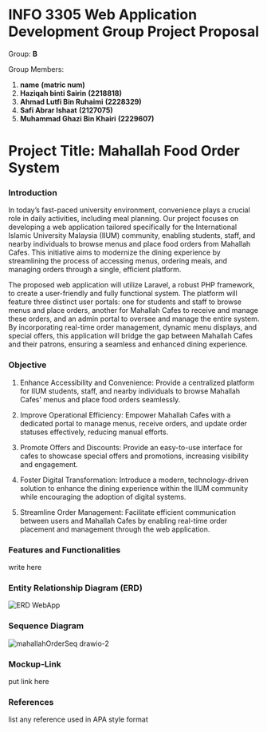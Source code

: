 # INFO 3305 Web Application Development Group Project Proposal

Group: __B__

Group Members: 
1. __name__  __(matric num)__
2. __Haziqah binti Sairin__ __(2218818)__
3. __Ahmad Lutfi Bin Ruhaimi__  __(2228329)__
4. __Safi Abrar Ishaat__  __(2127075)__
5. __Muhammad Ghazi Bin Khairi__  __(2229607)__

# Project Title: __Mahallah Food Order System__

### Introduction
In today’s fast-paced university environment, convenience plays a crucial role in daily activities, including meal planning. Our project focuses on developing a web application tailored specifically for the International Islamic University Malaysia (IIUM) community, enabling students, staff, and nearby individuals to browse menus and place food orders from Mahallah Cafes. This initiative aims to modernize the dining experience by streamlining the process of accessing menus, ordering meals, and managing orders through a single, efficient platform.

The proposed web application will utilize Laravel, a robust PHP framework, to create a user-friendly and fully functional system. The platform will feature three distinct user portals: one for students and staff to browse menus and place orders, another for Mahallah Cafes to receive and manage these orders, and an admin portal to oversee and manage the entire system. By incorporating real-time order management, dynamic menu displays, and special offers, this application will bridge the gap between Mahallah Cafes and their patrons, ensuring a seamless and enhanced dining experience.

### Objective
1. Enhance Accessibility and Convenience:
   Provide a centralized platform for IIUM students, staff, and nearby individuals to browse Mahallah Cafes' menus and place food orders seamlessly.

2. Improve Operational Efficiency:
   Empower Mahallah Cafes with a dedicated portal to manage menus, receive orders, and update order statuses effectively, reducing manual efforts.

3. Promote Offers and Discounts:
   Provide an easy-to-use interface for cafes to showcase special offers and promotions, increasing visibility and engagement.

4. Foster Digital Transformation:
   Introduce a modern, technology-driven solution to enhance the dining experience within the IIUM community while encouraging the adoption of digital systems.

5. Streamline Order Management:
   Facilitate efficient communication between users and Mahallah Cafes by enabling real-time order placement and management through the web application.

### Features and Functionalities
write here

### Entity Relationship Diagram (ERD)
![ERD WebApp](https://github.com/user-attachments/assets/f069dbe1-ab97-4ec6-95ff-a86497234902)


### Sequence Diagram
![mahallahOrderSeq drawio-2](https://github.com/user-attachments/assets/1a0c5f88-1c53-4744-9c58-81461c1c21e9)

### Mockup-Link
put link here

### References
list any reference used in APA style format



